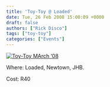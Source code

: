 ```yaml
---
title: 'Toy-Toy @ Loaded'
date: Tue, 26 Feb 2008 15:00:09 +0000
draft: false
authors: ["Rick Disco"]
tags: ["toy-toy"]
categories: ["Events"]
---
```


[![Toy-Toy MArch ‘08](/wp-content/uploads/2008/02/toy-toy-march08.jpg)](/wp-content/uploads/2008/02/toy-toy-march08.jpg "Toy-Toy MArch ‘08")

Where: Loaded, Newtown, JHB.

Cost: R40